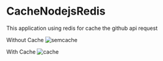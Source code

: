 # CacheNodejsRedis

This application using redis for cache the github api request

Without Cache
![semcache](https://user-images.githubusercontent.com/26700193/107729675-4a458700-6cd0-11eb-8679-15d95abfdafb.png)

With Cache
![cache](https://user-images.githubusercontent.com/26700193/107729679-4c0f4a80-6cd0-11eb-9847-6b5ea49c82d3.png)

